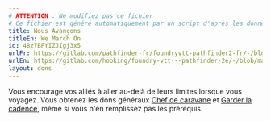 ```yaml
---
# ATTENTION : Ne modifiez pas ce fichier
# Ce fichier est généré automatiquement par un script d'après les données du module Foundry VTT officiel et de sa traduction
title: Nous Avançons
titleEn: We March On
id: 48z7BPYIZJIgj3x5
urlFr: https://gitlab.com/pathfinder-fr/foundryvtt-pathfinder2-fr/-/blob/master/data/feats/48z7BPYIZJIgj3x5.htm
urlEn: https://gitlab.com/hooking/foundry-vtt---pathfinder-2e/-/blob/master/packs/data/feats.db/we-march-on.json
layout: dons
---
```

Vous encourage vos alliés à aller au-delà de leurs limites lorsque vous voyagez. Vous obtenez les dons généraux [Chef de caravane](chef-de-caravane.md) et [Garder la cadence](donner-la-cadence.md), même si vous n'en remplissez pas les prérequis.
